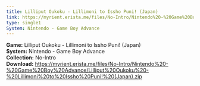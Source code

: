 ```yaml
---
title: Lilliput Oukoku - Lillimoni to Issho Puni! (Japan)
link: https://myrient.erista.me/files/No-Intro/Nintendo%20-%20Game%20Boy%20Advance/Lilliput%20Oukoku%20-%20Lillimoni%20to%20Issho%20Puni!%20(Japan).zip
type: single1
System: Nintendo - Game Boy Advance
---
```

<b>Game:</b> Lilliput Oukoku - Lillimoni to Issho Puni! (Japan)<br>
<b>System:</b> Nintendo - Game Boy Advance<br>
<b>Collection:</b> No-Intro<br>
<b>Download:</b> https://myrient.erista.me/files/No-Intro/Nintendo%20-%20Game%20Boy%20Advance/Lilliput%20Oukoku%20-%20Lillimoni%20to%20Issho%20Puni!%20(Japan).zip